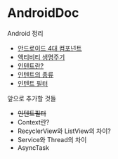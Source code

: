 # AndroidDoc
Android 정리

- [안드로이드 4대 컴포넌트](https://github.com/Jiyoung9310/AndroidDoc/blob/master/_posts/2018-05-19-Android-Components.md)
- [액티비티 생명주기](https://github.com/Jiyoung9310/AndroidDoc/blob/master/_posts/2018-05-27-Android-Activity.md)
- [인텐트란?](https://github.com/Jiyoung9310/AndroidDoc/blob/master/_posts/2018-05-29-Android-Intent.md)
- [인텐트의 종류](https://github.com/Jiyoung9310/AndroidDoc/blob/master/_posts/2018-06-17-Android-Intent(2).md)
- [인텐트 필터](https://github.com/Jiyoung9310/AndroidDoc/blob/master/_posts/2018-09-29-Android-Intent(3).md)

앞으로 추가할 것들
- ~~인텐트필터~~
- Context란?
- RecyclerView와 ListView의 차이?
- Service와 Thread의 차이
- AsyncTask
